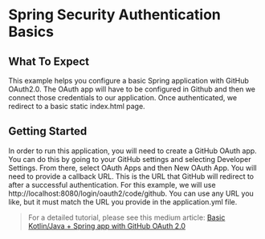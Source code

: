 # Spring Security Authentication Basics

## What To Expect
This example helps you configure a basic Spring application with GitHub OAuth2.0. The OAuth app will have to be configured in Github and then we connect those credentials to our application. Once authenticated, we redirect to a basic static index.html page.

## Getting Started
In order to run this application, you will need to create a GitHub OAuth app. You can do this by going to your GitHub settings and selecting Developer Settings. From there, select OAuth Apps and then New OAuth App. You will need to provide a callback URL. This is the URL that GitHub will redirect to after a successful authentication. For this example, we will use http://localhost:8080/login/oauth2/code/github. You can use any URL you like, but it must match the URL you provide in the application.yml file.

> For a detailed tutorial, please see this medium article: 
> [Basic Kotlin/Java + Spring app with GitHub OAuth 2.0](https://medium.com/@neha-sri/basic-kotlin-java-spring-boot-app-with-github-oauth-2-0-e01d6dc0e866)


